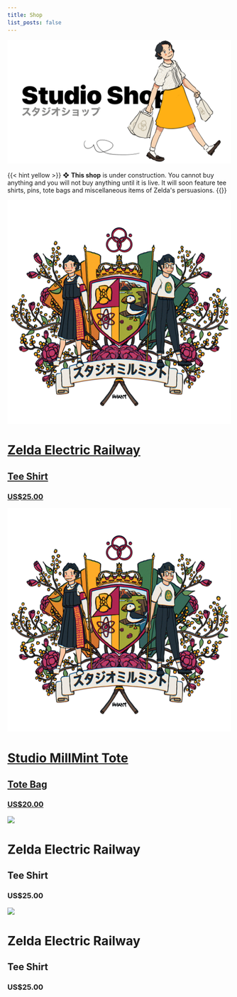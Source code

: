 ```yaml
---
title: Shop
list_posts: false
---
```

<div class="shop-title">
  <img stye="pointer-events: none; cursor: default;" src="/images/mastheads/shop/shop.png">
</div>

{{< hint yellow >}}
❖ **This shop** is under construction. You cannot buy anything and you will not buy anything until it is live. It will soon feature tee shirts, pins, tote bags and miscellaneous items of Zelda's persuasions.
{{</hint>}}

<div class="shop-grid">
  <a class="item" href="/shop/item/railway-shirt">
    <div class="card">
      <div class="card-img">
        <img src="/images/mastheads/studiomillmint.png">
      </div>
      <h1>Zelda Electric Railway</h1>
      <h2>Tee Shirt</h2>
      <h3>US$25.00</h3>
    </div>
  </a>

  <a class="item" href="/shop/item/railway-shirt">
    <div class="card">
      <div class="card-img">
        <img src="/images/mastheads/studiomillmint.png">
      </div>
      <h1>Studio MillMint Tote</h1>
      <h2>Tote Bag</h2>
      <h3>US$20.00</h3>
    </div>
  </a>

  <div class="item">
    <div class="card">
      <div class="card-img">
        <img src="/images/mastheads/placeholder.png">
      </div>
      <h1>Zelda Electric Railway</h1>
      <h2>Tee Shirt</h2>
      <h3>US$25.00</h3>
    </div>
  </div>
  <div class="item">
    <div class="card">
      <div class="card-img">
        <img src="/images/mastheads/placeholder.png">
      </div>
      <h1>Zelda Electric Railway</h1>
      <h2>Tee Shirt</h2>
      <h3>US$25.00</h3>
    </div>
</div>

<style>
.gt-container {
  display: none;
}
.article-info {
  display: none;
}
</style>

